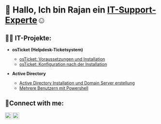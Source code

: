 <h1>👋 Hallo, Ich bin Rajan ein <a href="https://linkedin.com/in/rajan-rohilla-679501232/">IT-Support-Experte</a>☺</h1>

<h2>👨‍💻 IT-Projekte:</h2>

- <b>osTicket (Helpdesk-Ticketsystem)</b>
  - [osTicket: Voraussetzungen und Installation](https://github.com/Rajan-IT/osTicket-Voraussetzungen-und-Installation)
  - [osTicket: Konfiguration nach der Installation](https://github.com/Rajan-IT/Konfiguration-nach-der-Installation)
    
- <b>Active Directory</b>
  - [Active Directory Installation und Domain Server erstellung](https://github.com/Rajan-IT/AD-Installation)
  - [Mehrere Benutzern mit Powershell](https://github.com/Rajan-IT/Benutzer-mit-Powershell)

<h2>🤳Connect with me:</h2>

[<img align="left" alt="Josh | LinkedIn" width="22px" src="https://cdn.jsdelivr.net/npm/simple-icons@v3/icons/linkedin.svg" />][linkedin]
[<img align="left" alt="Josh | Instagram" width="22px" src="https://cdn.jsdelivr.net/npm/simple-icons@v3/icons/instagram.svg" />][instagram]

[instagram]: https://www.instagram.com/rjn.fit.in/
[linkedin]: https://linkedin.com/in/rajan-rohilla-679501232/
